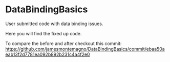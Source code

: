 # DataBindingBasics

User submitted code with data binding issues.

Here you will find the fixed up code.

To compare the before and after checkout this commit: https://github.com/jamesmontemagno/DataBindingBasics/commit/ebaa50aeab13f2d7781ea092b892b231c4a4f2e0
